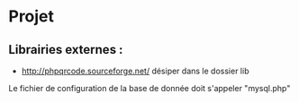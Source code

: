 Projet
======
Librairies externes :
---------------------
* http://phpqrcode.sourceforge.net/
	désiper dans le dossier lib



Le fichier de configuration de la base de donnée doit s'appeler "mysql.php"
